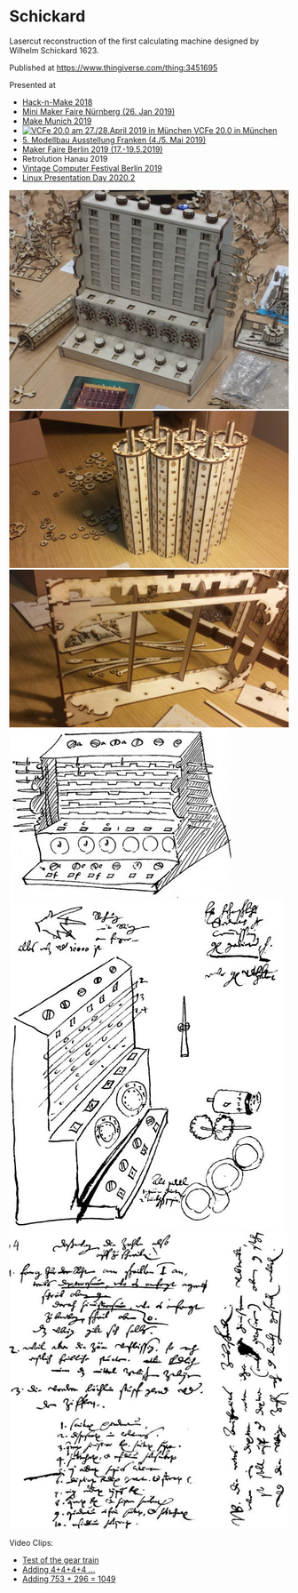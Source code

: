 # Schickard
Lasercut reconstruction of the first calculating machine designed by Wilhelm Schickard 1623. 

Published at https://www.thingiverse.com/thing:3451695

Presented at
* <A href="https://www.facebook.com/pg/hackmake.de/events/">Hack-n-Make 2018</a>
* <A href="https://harenberg-maker.de/mmf-nuernberg-2019/">Mini Maker Faire Nürnberg (26. Jan 2019)</A>
* <a href="https://youtu.be/ot1D30ZgLgg">Make Munich 2019</a>
* <A HREF="http://www.VCFe.org/" TITLE="VCFe 20.0 am 27./28.April 2019 in München"><IMG SRC="http://www.VCFe.org/GIF/VCFe-Minibanner.gif" BORDER="0" WIDTH="120" HEIGHT="38" ALT="VCFe 20.0 am 27./28.April 2019 in M&uuml;nchen" /> VCFe 20.0 in München</A>
* <a href="http://www.faerdderla.de/events/modellbaunetzwerk-franken-5-modellbau-ausstellung-2/">5. Modellbau Ausstellung Franken (4./5. Mai 2019)</a>
* <a href="https://maker-faire.de/maker/die-schickardsche-rechenmaschine/">Maker Faire Berlin 2019 (17.-19.5.2019)</a>
* <a >Retrolution Hanau 2019</a>
* <a href="https://www.vcfb.de/2019/vortraege_workshops.html#schickard">Vintage Computer Festival Berlin 2019</a>
* <a href="https://www.lug-noris.de/lug-nuernberg/linux-presentation-day">Linux Presentation Day 2020.2</a>


<img src="https://raw.githubusercontent.com/jnweiger/schickard/master/photos/build/20181104_153002a.jpg"/>


<img src="https://raw.githubusercontent.com/jnweiger/schickard/master/photos/build/photo_2018-10-29_15-54-43.jpg"/>

<img src="https://raw.githubusercontent.com/jnweiger/schickard/master/photos/build/photo_2018-10-29_15-54-27.jpg"/>

<img src="https://raw.githubusercontent.com/jnweiger/schickard/master/photos/sketch_CalculatingClock1.jpg"/>

<img src="https://raw.githubusercontent.com/jnweiger/schickard/master/photos/Sketch_CalculatingClock3.jpg"/>
  
<img src="https://raw.githubusercontent.com/jnweiger/schickard/master/photos/Sketch_CalculatingClock4.jpg"/>

Video Clips:
* <a href="https://youtu.be/f-myRG2Cc5w">Test of the gear train</a>
* <a href="https://youtu.be/Xd8V1M9Gz_0">Adding 4+4+4+4 ...</a>
* <a href="https://youtu.be/RR3bb4ij2YE">Adding 753 + 296 = 1049</a>
